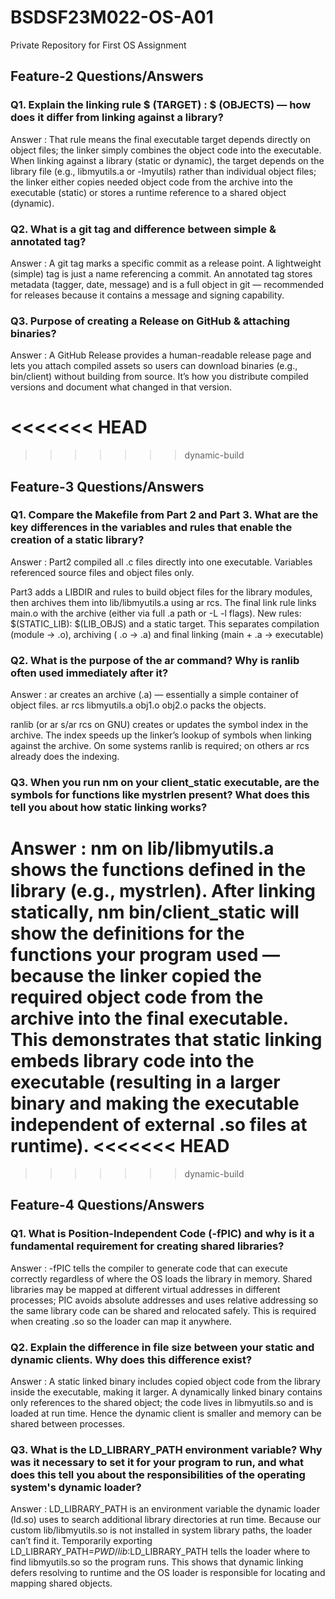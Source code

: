# BSDSF23M022-OS-A01
Private Repository for First OS Assignment

## Feature-2 Questions/Answers

### Q1. Explain the linking rule $ (TARGET) : $ (OBJECTS) — how does it differ from linking against a library?

Answer : That rule means the final executable target depends directly on object files; the linker simply combines the object code into the executable. When linking against a library (static or dynamic), the target depends on the library file (e.g., libmyutils.a or -lmyutils) rather than individual object files; the linker either copies needed object code from the archive into the executable (static) or stores a runtime reference to a shared object (dynamic).


### Q2. What is a git tag and difference between simple & annotated tag?

Answer :  A git tag marks a specific commit as a release point. A lightweight (simple) tag is just a name referencing a commit. An annotated tag stores metadata (tagger, date, message) and is a full object in git — recommended for releases because it contains a message and signing capability.


### Q3. Purpose of creating a Release on GitHub & attaching binaries?

Answer :  A GitHub Release provides a human-readable release page and lets you attach compiled assets so users can download binaries (e.g., bin/client) without building from source. It’s how you distribute compiled versions and document what changed in that version.

<<<<<<< HEAD
=======

>>>>>>> dynamic-build
## Feature-3 Questions/Answers

### Q1. Compare the Makefile from Part 2 and Part 3. What are the key differences in the variables and rules that enable the creation of a static library?

Answer : Part2 compiled all .c files directly into one executable. Variables referenced source files and object files only.

Part3 adds a LIBDIR and rules to build object files for the library modules, then archives them into lib/libmyutils.a using ar rcs. The final link rule links main.o with the archive (either via full .a path or -L -l flags). New rules: $(STATIC_LIB): $(LIB_OBJS) and a static target. This separates compilation (module → .o), archiving ( .o → .a) and final linking (main + .a → executable)

### Q2. What is the purpose of the ar command? Why is ranlib often used immediately after it? 

Answer :  ar creates an archive (.a) — essentially a simple container of object files. ar rcs libmyutils.a obj1.o obj2.o packs the objects.

ranlib (or ar s/ar rcs on GNU) creates or updates the symbol index in the archive. The index speeds up the linker’s lookup of symbols when linking against the archive. On some systems ranlib is required; on others ar rcs already does the indexing.

### Q3. When you run nm on your client_static executable, are the symbols for functions like mystrlen present? What does this tell you about how static linking works? 

Answer : nm on lib/libmyutils.a shows the functions defined in the library (e.g., mystrlen). After linking statically, nm bin/client_static will show the definitions for the functions your program used — because the linker copied the required object code from the archive into the final executable. This demonstrates that static linking embeds library code into the executable (resulting in a larger binary and making the executable independent of external .so files at runtime).
<<<<<<< HEAD
=======

>>>>>>> dynamic-build

## Feature-4 Questions/Answers

### Q1. What is Position-Independent Code (-fPIC) and why is it a fundamental requirement for creating shared libraries? 

Answer : -fPIC tells the compiler to generate code that can execute correctly regardless of where the OS loads the library in memory. Shared libraries may be mapped at different virtual addresses in different processes; PIC avoids absolute addresses and uses relative addressing so the same library code can be shared and relocated safely. This is required when creating .so so the loader can map it anywhere.

### Q2. Explain the difference in file size between your static and dynamic clients. Why does this difference exist? 

Answer : A static linked binary includes copied object code from the library inside the executable, making it larger. A dynamically linked binary contains only references to the shared object; the code lives in libmyutils.so and is loaded at run time. Hence the dynamic client is smaller and memory can be shared between processes.

### Q3. What is the LD_LIBRARY_PATH environment variable? Why was it necessary to set it for your program to run, and what does this tell you about the responsibilities of the operating system's dynamic loader? 

Answer : LD_LIBRARY_PATH is an environment variable the dynamic loader (ld.so) uses to search additional library directories at run time. Because our custom lib/libmyutils.so is not installed in system library paths, the loader can’t find it. Temporarily exporting LD_LIBRARY_PATH=$PWD/lib:$LD_LIBRARY_PATH tells the loader where to find libmyutils.so so the program runs. This shows that dynamic linking defers resolving to runtime and the OS loader is responsible for locating and mapping shared objects.

